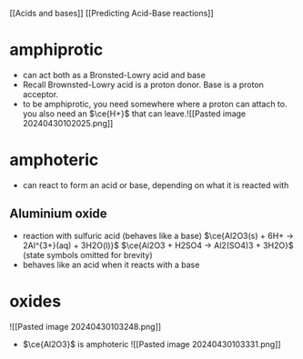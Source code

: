 [[Acids and bases]] [[Predicting Acid-Base reactions]]

# amphiprotic
- can act both as a Bronsted-Lowry acid and base
- Recall Brownsted-Lowry acid is a proton donor. Base is a proton acceptor. 
- to be amphiprotic, you need somewhere where a proton can attach to. you also need an $\ce{H+}$ that can leave.![[Pasted image 20240430102025.png]]
# amphoteric
- can react to form an acid or base, depending on what it is reacted with
## Aluminium oxide
- reaction with sulfuric acid (behaves like a base)
$\ce{Al2O3(s) + 6H+ -> 2Al^{3+}(aq) + 3H2O(l)}$
$\ce{Al2O3 + H2SO4 -> Al2(SO4)3 + 3H2O}$ (state symbols omitted for brevity)
- behaves like an acid when it reacts with a base




# oxides
![[Pasted image 20240430103248.png]]
- $\ce{Al2O3}$ is amphoteric
![[Pasted image 20240430103331.png]]